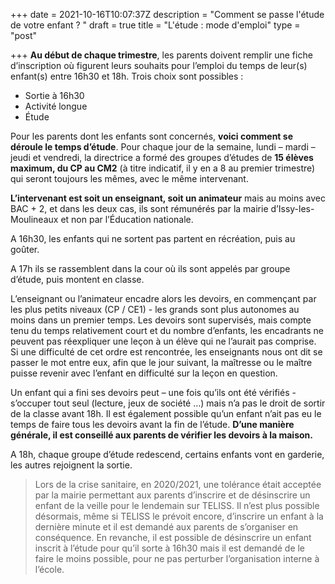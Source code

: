 +++
date = 2021-10-16T10:07:37Z
description = "Comment se passe l'étude de votre enfant ? "
draft = true
title = "L'étude : mode d'emploi"
type = "post"

+++
**Au début de chaque trimestre**, les parents doivent remplir une fiche d’inscription où figurent leurs souhaits pour l’emploi du temps de leur(s) enfant(s) entre 16h30 et 18h. Trois choix sont possibles :

* Sortie à 16h30
* Activité longue
* Étude

Pour les parents dont les enfants sont concernés, **voici comment se déroule le temps d’étude**. Pour chaque jour de la semaine, lundi – mardi – jeudi et vendredi, la directrice a formé des groupes d’études de **15 élèves maximum, du CP au CM2** (à titre indicatif, il y en a 8 au premier trimestre) qui seront toujours les mêmes, avec le même intervenant.

**L’intervenant est soit un enseignant, soit un animateur** mais au moins avec BAC + 2, et dans les deux cas, ils sont rémunérés par la mairie d’Issy-les-Moulineaux et non par l’Éducation nationale.

A 16h30, les enfants qui ne sortent pas partent en récréation, puis au goûter.

A 17h ils se rassemblent dans la cour où ils sont appelés par groupe d’étude, puis montent en classe.

L’enseignant ou l’animateur encadre alors les devoirs, en commençant par les plus petits niveaux (CP / CE1) - les grands sont plus autonomes au moins dans un premier temps. Les devoirs sont supervisés, mais compte tenu du temps relativement court et du nombre d’enfants, les encadrants ne peuvent pas réexpliquer une leçon à un élève qui ne l’aurait pas comprise. Si une difficulté de cet ordre est rencontrée, les enseignants nous ont dit se passer le mot entre eux, afin que le jour suivant, la maîtresse ou le maître puisse revenir avec l’enfant en difficulté sur la leçon en question.

Un enfant qui a fini ses devoirs peut – une fois qu’ils ont été vérifiés - s’occuper tout seul (lecture, jeux de société …) mais n’a pas le droit de sortir de la classe avant 18h. Il est également possible qu’un enfant n’ait pas eu le temps de faire tous les devoirs avant la fin de l’étude. **D’une manière générale, il est conseillé aux parents de vérifier les devoirs à la maison.**

A 18h, chaque groupe d’étude redescend, certains enfants vont en garderie, les autres rejoignent la sortie.

> Lors de la crise sanitaire, en 2020/2021, une tolérance était acceptée par la mairie permettant aux parents d’inscrire et de désinscrire un enfant de la veille pour le lendemain sur TELISS. Il n’est plus possible désormais, même si TELISS le prévoit encore, d’inscrire un enfant à la dernière minute et il est demandé aux parents de s’organiser en conséquence. En revanche, il est possible de désinscrire un enfant inscrit à l’étude pour qu’il sorte à 16h30 mais il est demandé de le faire le moins possible, pour ne pas perturber l’organisation interne à l’école.